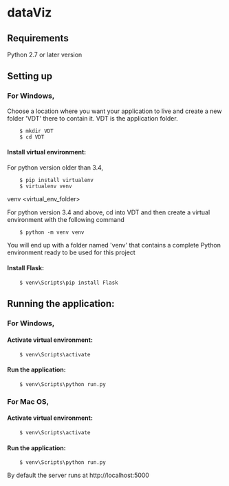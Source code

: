 # dataViz

## Requirements

Python 2.7 or later version


## Setting up

### For Windows,

Choose a location where you want your application to live and create a new folder 'VDT' there to contain it. 
VDT is the application folder.

        $ mkdir VDT
        $ cd VDT
        
#### Install virtual environment:

For python version older than 3.4,

        $ pip install virtualenv
        $ virtualenv venv
venv  <virtual_env_folder>

For python version 3.4 and above,
cd into VDT and then create a virtual environment with the following command

        $ python -m venv venv

You will end up with a folder named 'venv' that contains a complete Python environment ready to be used for this project

#### Install Flask:

        $ venv\Scripts\pip install Flask

## Running the application:

### For Windows,

#### Activate virtual environment:

        $ venv\Scripts\activate

#### Run the application:

        $ venv\Scripts\python run.py
        
### For Mac OS,

#### Activate virtual environment:

        $ venv\Scripts\activate

#### Run the application:

        $ venv\Scripts\python run.py


By default the server runs at 
http://localhost:5000


